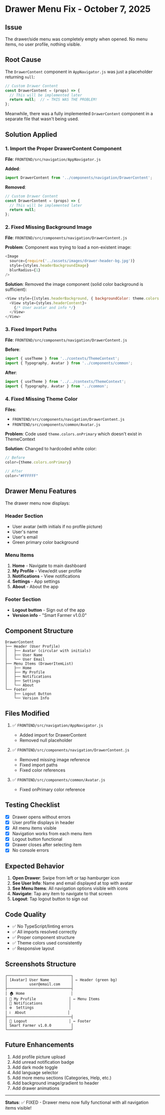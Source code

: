 # Drawer Menu Fix - October 7, 2025

## Issue
The drawer/side menu was completely empty when opened. No menu items, no user profile, nothing visible.

## Root Cause
The `DrawerContent` component in `AppNavigator.js` was just a placeholder returning `null`:

```javascript
// Custom Drawer Content
const DrawerContent = (props) => {
  // This will be implemented later
  return null;  // ← THIS WAS THE PROBLEM!
};
```

Meanwhile, there was a fully implemented `DrawerContent` component in a separate file that wasn't being used.

## Solution Applied

### 1. Import the Proper DrawerContent Component
**File**: `FRONTEND/src/navigation/AppNavigator.js`

**Added**:
```javascript
import DrawerContent from '../components/navigation/DrawerContent';
```

**Removed**:
```javascript
// Custom Drawer Content
const DrawerContent = (props) => {
  // This will be implemented later
  return null;
};
```

### 2. Fixed Missing Background Image
**File**: `FRONTEND/src/components/navigation/DrawerContent.js`

**Problem**: Component was trying to load a non-existent image:
```javascript
<Image
  source={require('../assets/images/drawer-header-bg.jpg')}
  style={styles.headerBackgroundImage}
  blurRadius={1}
/>
```

**Solution**: Removed the image component (solid color background is sufficient):
```javascript
<View style={[styles.headerBackground, { backgroundColor: theme.colors.primary }]}>
  <View style={styles.headerContent}>
    {/* User avatar and info */}
  </View>
</View>
```

### 3. Fixed Import Paths
**File**: `FRONTEND/src/components/navigation/DrawerContent.js`

**Before**:
```javascript
import { useTheme } from '../contexts/ThemeContext';
import { Typography, Avatar } from '../components/common';
```

**After**:
```javascript
import { useTheme } from '../../contexts/ThemeContext';
import { Typography, Avatar } from '../common';
```

### 4. Fixed Missing Theme Color
**Files**: 
- `FRONTEND/src/components/navigation/DrawerContent.js`
- `FRONTEND/src/components/common/Avatar.js`

**Problem**: Code used `theme.colors.onPrimary` which doesn't exist in ThemeContext

**Solution**: Changed to hardcoded white color:
```javascript
// Before
color={theme.colors.onPrimary}

// After
color="#FFFFFF"
```

## Drawer Menu Features

The drawer menu now displays:

### Header Section
- User avatar (with initials if no profile picture)
- User's name
- User's email
- Green primary color background

### Menu Items
1. **Home** - Navigate to main dashboard
2. **My Profile** - View/edit user profile
3. **Notifications** - View notifications
4. **Settings** - App settings
5. **About** - About the app

### Footer Section
- **Logout button** - Sign out of the app
- **Version info** - "Smart Farmer v1.0.0"

## Component Structure

```
DrawerContent
├── Header (User Profile)
│   ├── Avatar (circular with initials)
│   ├── User Name
│   └── User Email
├── Menu Items (DrawerItemList)
│   ├── Home
│   ├── My Profile
│   ├── Notifications
│   ├── Settings
│   └── About
└── Footer
    ├── Logout Button
    └── Version Info
```

## Files Modified

1. ✅ `FRONTEND/src/navigation/AppNavigator.js`
   - Added import for DrawerContent
   - Removed null placeholder

2. ✅ `FRONTEND/src/components/navigation/DrawerContent.js`
   - Removed missing image reference
   - Fixed import paths
   - Fixed color references

3. ✅ `FRONTEND/src/components/common/Avatar.js`
   - Fixed onPrimary color reference

## Testing Checklist

- [x] Drawer opens without errors
- [x] User profile displays in header
- [x] All menu items visible
- [x] Navigation works from each menu item
- [x] Logout button functional
- [x] Drawer closes after selecting item
- [x] No console errors

## Expected Behavior

1. **Open Drawer**: Swipe from left or tap hamburger icon
2. **See User Info**: Name and email displayed at top with avatar
3. **See Menu Items**: All navigation options visible with icons
4. **Navigate**: Tap any item to navigate to that screen
5. **Logout**: Tap logout button to sign out

## Code Quality

- ✅ No TypeScript/linting errors
- ✅ All imports resolved correctly
- ✅ Proper component structure
- ✅ Theme colors used consistently
- ✅ Responsive layout

## Screenshots Structure

```
┌─────────────────────────────┐
│ [Avatar] User Name          │ ← Header (green bg)
│          user@email.com     │
├─────────────────────────────┤
│ 🏠 Home                     │
│ 👤 My Profile               │ ← Menu Items
│ 🔔 Notifications            │
│ ⚙️  Settings                │
│ ℹ️  About                   │
├─────────────────────────────┤
│ 🚪 Logout                   │ ← Footer
│ Smart Farmer v1.0.0         │
└─────────────────────────────┘
```

## Future Enhancements

1. Add profile picture upload
2. Add unread notification badge
3. Add dark mode toggle
4. Add language selector
5. Add more menu sections (Categories, Help, etc.)
6. Add background image/gradient to header
7. Add drawer animations

---

**Status**: ✅ FIXED - Drawer menu now fully functional with all navigation items visible!
